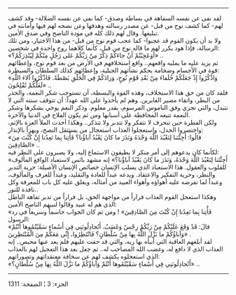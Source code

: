 ------------------------------------------------------------------------

لقد نفى عن نفسه السفاهة في بساطة وصدق- كما نفى عن نفسه الضلالة- وقد كشف
لهم- كما كشف نوح من قبل- عن مصدر رسالته وهدفها وعن نصحه لهم فيها وأمانته
في تبليغها. وقال لهم ذلك كله في مودة الناصح وفي صدق الأمين.  
ولا بد أن يكون القوم قد عجبوا- كما عجب قوم نوح من قبل- من هذا الاختيار،
ومن تلك الرسالة، فإذا هود يكرر لهم ما قاله نوح من قبل، كأنما كلاهما روح
واحدة في شخصين:  
«أَوَعَجِبْتُمْ أَنْ جاءَكُمْ ذِكْرٌ مِنْ رَبِّكُمْ عَلى رَجُلٍ مِنْكُمْ لِيُنْذِرَكُمْ؟» ..  
ثم يزيد عليه ما يمليه واقعهم.. واقع استخلافهم في الأرض من بعد قوم نوح،
وإعطائهم قوة في الأجسام وضخامة بحكم نشأتهم الجبلية، وإعطائهم كذلك
السلطان والسيطرة:  
«وَاذْكُرُوا إِذْ جَعَلَكُمْ خُلَفاءَ مِنْ بَعْدِ قَوْمِ نُوحٍ، وَزادَكُمْ فِي الْخَلْقِ بَصْطَةً. فَاذْكُرُوا
آلاءَ اللَّهِ لَعَلَّكُمْ تُفْلِحُونَ» ..  
فلقد كان من حق هذا الاستخلاف، وهذه القوة والبسطة، أن تستوجب شكر النعمة،
والحذر من البطر، واتقاء مصير الغابرين. وهم لم يأخذوا على الله عهداً: أن
تتوقف سنته التي لا تتبدل، والتي تجري وفق الناموس المرسوم، بقدر معلوم.
وذكر النعم يوحي بشكرها وشكر النعمة تتبعه المحافظة على أسبابها ومن ثم
يكون الفلاح في الدنيا والآخرة.  
ولكن الفطرة حين تنحرف لا تتفكر ولا تتدبر ولا تتذكر.. وهكذا أخذت الملأ
العزة بالإثم، واختصروا الجدل، واستعجلوا العذاب استعجال من يستثقل النصح،
ويهزأ بالإنذار:  
«قالُوا: أَجِئْتَنا لِنَعْبُدَ اللَّهَ وَحْدَهُ وَنَذَرَ ما كانَ يَعْبُدُ آباؤُنا؟ فَأْتِنا بِما تَعِدُنا
إِنْ كُنْتَ مِنَ الصَّادِقِينَ» ..  
لكأنما كان يدعوهم إلى أمر منكر لا يطيقون الاستماع إليه، ولا يصبرون على
النظر فيه:  
«أَجِئْتَنا لِنَعْبُدَ اللَّهَ وَحْدَهُ، وَنَذَرَ ما كانَ يَعْبُدُ آباؤُنا؟» إنه مشهد بائس
لاستعباد الواقع المألوف للقلوب والعقول. هذا الاستعباد الذي يسلب الإنسان
خصائص الإنسان الأصيلة: حرية التدبر والنظر، وحرية التفكير والاعتقاد.
ويدعه عبداً للعادة والتقليد، وعبداً للعرف والمألوف، وعبداً لما تفرضه عليه
أهواؤه وأهواء العبيد من أمثاله، ويغلق عليه كل باب للمعرفة وكل نافذة
للنور..  
وهكذا استعجل القوم العذاب فراراً من مواجهة الحق، بل فراراً من تدبر تفاهة
الباطل الذي هم له عبيد وقالوا لنبيهم الناصح الأمين:  
«فَأْتِنا بِما تَعِدُنا إِنْ كُنْتَ مِنَ الصَّادِقِينَ» ! ومن ثم كان الجواب حاسماً وسريعاً في
رد الرسول:  
«قالَ: قَدْ وَقَعَ عَلَيْكُمْ مِنْ رَبِّكُمْ رِجْسٌ وَغَضَبٌ. أَتُجادِلُونَنِي فِي أَسْماءٍ سَمَّيْتُمُوها أَنْتُمْ
وَآباؤُكُمْ ما نَزَّلَ اللَّهُ بِها مِنْ سُلْطانٍ؟ فَانْتَظِرُوا، إِنِّي مَعَكُمْ مِنَ الْمُنْتَظِرِينَ» .  
لقد أبلغهم العاقبة التي أنبأه بها ربه، والتي قد حقت عليهم فلم يعد عنها
محيص.. إنه العذاب الذي لا دافع له، وغضب الله المصاحب له.. ثم جعل بعد هذا
التعجيل لهم بالعذاب الذي استعجلوه يكشف لهم عن سخافة معتقداتهم
وتصوراتهم:  
«أَتُجادِلُونَنِي فِي أَسْماءٍ سَمَّيْتُمُوها أَنْتُمْ وَآباؤُكُمْ ما نَزَّلَ اللَّهُ بِها مِنْ سُلْطانٍ؟» ..

------------------------------------------------------------------------

الجزء: 3 ¦ الصفحة: 1311
